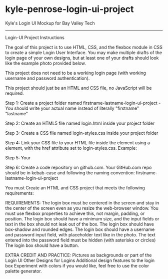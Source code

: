 # kyle-penrose-login-ui-project
Kyle's Login UI Mockup for Bay Valley Tech

*************************************************************************************
Login-UI Project Instructions

The goal of this project is to use HTML, CSS, and the flexbox module in CSS to create a simple Login User Interface.  You may make multiple drafts of the login page of your own designs, but at least one of your drafts should look like the example photo provided below.


This project does not need to be a working login page (with working username and password authentication). 
 
This project should just be an HTML and CSS file, no JavaScript will be required.

Step 1: Create a project folder named  firstname-lastname-login-ui-project 
-You should write your actual name instead of literally "firstname" "lastname"

Step 2: Create an HTML5 file named login.html inside your project folder

Step 3: Create a CSS file named login-styles.css inside your project folder

Step 4: Link your CSS file to your HTML file inside the <head></head> element using a <link> element, with the href attribute set to login-styles.css. 
Example: <link rel="stylesheet" href="login-styles.css">

Step 5: Your <title> element should be titled :  <title>"Yourname"'s Login UI Project</title>

Step 6: Create a code repository on github.com.
Your GitHub.com repo should be in kebab-case and following the naming convention:
firstname-lastname-login-ui-project

You must Create an HTML and CSS project that meets the following requirements:

REQUIREMENTS:
The login box must be centered in the screen and stay in the center of the screen even as you resize the web-browser window.
You must use flexbox properties to achieve this, not margin, padding, or position.
The login box should have a minimum size, and the input fields or text in the box should not leak out of the box.
The login box should have box-shadow and rounded edges.
The login box should have a username and password input field, with placeholder text like in the photo.
The text entered into the password field must be hidden (with asterisks or circles)
The login box should have a button.

EXTRA CREDIT AND PRACTICE:
Pictures as backgrounds or part of the Login UI
Other Designs for Logins
Additional design features to the login box
Experiment with colors if you would like, feel free to use the color palette generator.
